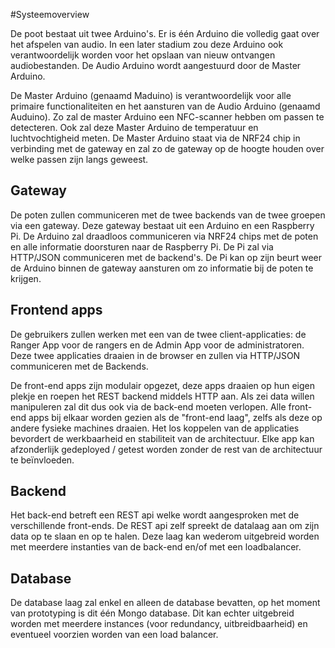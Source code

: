 #Systeemoverview

De poot bestaat uit twee Arduino's. Er is één Arduino die volledig gaat over het afspelen van audio. In een later stadium zou deze Arduino ook verantwoordelijk worden voor het opslaan van nieuw ontvangen audiobestanden. De Audio Arduino wordt aangestuurd door de Master Arduino.

De Master Arduino (genaamd Maduino) is verantwoordelijk voor alle primaire functionaliteiten en het aansturen van de Audio Arduino (genaamd Auduino). Zo zal de master Arduino een NFC-scanner hebben om passen te detecteren. Ook zal deze Master Arduino de temperatuur en luchtvochtigheid meten. De Master Arduino staat via de NRF24 chip in verbinding met de gateway en zal zo de gateway op de hoogte houden over welke passen zijn langs geweest.

## Gateway
De poten zullen communiceren met de twee backends van de twee groepen via een gateway. Deze gateway bestaat uit een Arduino en een Raspberry Pi. De Arduino zal draadloos communiceren via NRF24 chips met de poten en alle informatie doorsturen naar de Raspberry Pi. De Pi zal via HTTP/JSON communiceren met de backend's. De Pi kan op zijn beurt weer de Arduino binnen de gateway aansturen om zo informatie bij de poten te krijgen.

## Frontend apps
De gebruikers zullen werken met een van de twee client-applicaties: de Ranger App voor de rangers en de Admin App voor de administratoren. Deze twee applicaties draaien in de browser en zullen via HTTP/JSON communiceren met de Backends.

De front-end apps zijn modulair opgezet, deze apps draaien op hun eigen plekje en roepen het REST backend middels HTTP aan. Als zei data willen manipuleren zal dit dus ook via de back-end moeten verlopen. Alle front-end apps bij elkaar worden gezien als de "front-end laag", zelfs als deze op andere fysieke machines draaien. Het los koppelen van de applicaties bevordert de werkbaarheid en stabiliteit van de architectuur. Elke app kan afzonderlijk gedeployed / getest worden zonder de rest van de architectuur te beïnvloeden.

## Backend
Het back-end betreft een REST api welke wordt aangesproken met de verschillende front-ends. De REST api zelf spreekt de datalaag aan om zijn data op te slaan en op te halen. Deze laag kan wederom uitgebreid worden met meerdere instanties van de back-end en/of met een loadbalancer.

## Database
De database laag zal enkel en alleen de database bevatten, op het moment van prototyping is dit één Mongo database. Dit kan echter uitgebreid worden met meerdere instances (voor redundancy, uitbreidbaarheid) en eventueel voorzien worden van een load balancer.